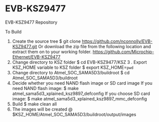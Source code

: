 # EVB-KSZ9477
EVB-KSZ9477 Repository

To Build

1. Create the source tree
$ git clone https://github.com/nconnolly/EVB-KSZ9477.git
Or download the zip file from the following location and extract them on to your working folder.
https://github.com/Microchip-Ethernet/EVB-KSZ9477
2. Change directory to KSZ folder
$ cd EVB-KSZ9477/KSZ
3 . Export KSZ_HOME variable to KSZ folder
$ export KSZ_HOME=`pwd`
4. Change directory to Atmel_SOC_SAMA5D3/buildroot
$ cd Atmel_SOC_SAMA5D3/buildroot
5. Decide whether you need NAND flash image or SD card image
If you need NAND flash image:
$ make atmel_sama5d3_xplained_ksz9897_defconfig
If you choose SD card image:
$ make atmel_sama5d3_xplained_ksz9897_mmc_defconfig
6. Build
$ make clean all
7. The images will be created @
$KSZ_HOME/Atmel_SOC_SAMA5D3/buildroot/output/images
